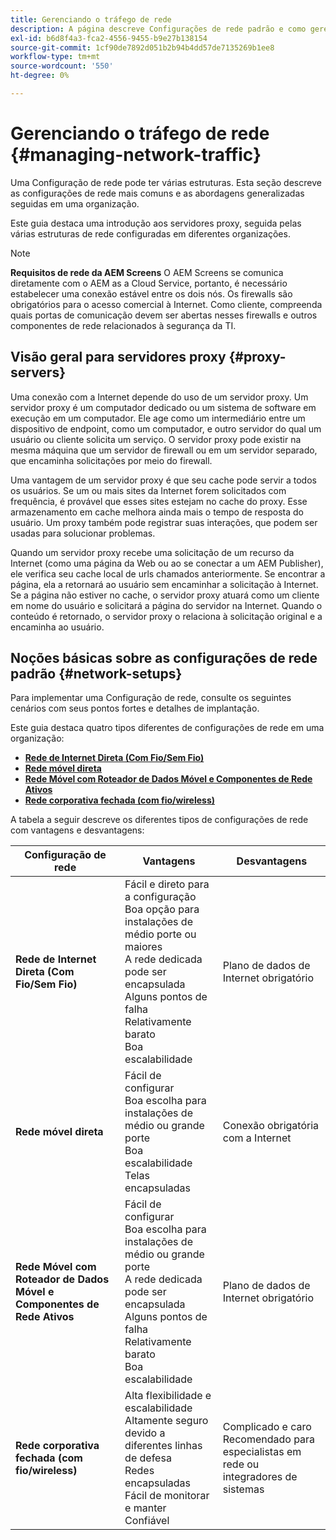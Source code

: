 ```yaml
---
title: Gerenciando o tráfego de rede
description: A página descreve Configurações de rede padrão e como gerenciar o tráfego de rede.
exl-id: b6d8f4a3-fca2-4556-9455-b9e27b138154
source-git-commit: 1cf90de7892d051b2b94b4dd57de7135269b1ee8
workflow-type: tm+mt
source-wordcount: '550'
ht-degree: 0%

---
```


# Gerenciando o tráfego de rede {#managing-network-traffic}

Uma Configuração de rede pode ter várias estruturas. Esta seção descreve as configurações de rede mais comuns e as abordagens generalizadas seguidas em uma organização.

Este guia destaca uma introdução aos servidores proxy, seguida pelas várias estruturas de rede configuradas em diferentes organizações.

>[!NOTE]
>**Requisitos de rede da AEM Screens**
>O AEM Screens se comunica diretamente com o AEM as a Cloud Service, portanto, é necessário estabelecer uma conexão estável entre os dois nós. Os firewalls são obrigatórios para o acesso comercial à Internet. Como cliente, compreenda quais portas de comunicação devem ser abertas nesses firewalls e outros componentes de rede relacionados à segurança da TI.

## Visão geral para servidores proxy {#proxy-servers}

Uma conexão com a Internet depende do uso de um servidor proxy. Um servidor proxy é um computador dedicado ou um sistema de software em execução em um computador. Ele age como um intermediário entre um dispositivo de endpoint, como um computador, e outro servidor do qual um usuário ou cliente solicita um serviço. O servidor proxy pode existir na mesma máquina que um servidor de firewall ou em um servidor separado, que encaminha solicitações por meio do firewall.

Uma vantagem de um servidor proxy é que seu cache pode servir a todos os usuários. Se um ou mais sites da Internet forem solicitados com frequência, é provável que esses sites estejam no cache do proxy. Esse armazenamento em cache melhora ainda mais o tempo de resposta do usuário. Um proxy também pode registrar suas interações, que podem ser usadas para solucionar problemas.

Quando um servidor proxy recebe uma solicitação de um recurso da Internet (como uma página da Web ou ao se conectar a um AEM Publisher), ele verifica seu cache local de urls chamados anteriormente. Se encontrar a página, ela a retornará ao usuário sem encaminhar a solicitação à Internet. Se a página não estiver no cache, o servidor proxy atuará como um cliente em nome do usuário e solicitará a página do servidor na Internet. Quando o conteúdo é retornado, o servidor proxy o relaciona à solicitação original e a encaminha ao usuário.

## Noções básicas sobre as configurações de rede padrão {#network-setups}

Para implementar uma Configuração de rede, consulte os seguintes cenários com seus pontos fortes e detalhes de implantação.

Este guia destaca quatro tipos diferentes de configurações de rede em uma organização:

* **[Rede de Internet Direta (Com Fio/Sem Fio)](/help/using/direct-internet-network.md)**
* **[Rede móvel direta](/help/using/mobile-network.md)**
* **[Rede Móvel com Roteador de Dados Móvel e Componentes de Rede Ativos](/help/using/mobile-network-router.md)**
* **[Rede corporativa fechada (com fio/wireless)](/help/using/enclosed-corporate-network.md)**

A tabela a seguir descreve os diferentes tipos de configurações de rede com vantagens e desvantagens:

| Configuração de rede | Vantagens | Desvantagens |
|--- |--- |--- |
| **Rede de Internet Direta (Com Fio/Sem Fio)** | Fácil e direto para a configuração<br>Boa opção para instalações de médio porte ou maiores<br>A rede dedicada pode ser encapsulada<br>Alguns pontos de falha<br>Relativamente barato<br>Boa escalabilidade | Plano de dados de Internet obrigatório |
| **Rede móvel direta** | Fácil de configurar<br>Boa escolha para instalações de médio ou grande porte<br>Boa escalabilidade<br>Telas encapsuladas | Conexão obrigatória com a Internet |
| **Rede Móvel com Roteador de Dados Móvel e Componentes de Rede Ativos** | Fácil de configurar<br>Boa escolha para instalações de médio ou grande porte<br>A rede dedicada pode ser encapsulada<br>Alguns pontos de falha<br>Relativamente barato<br>Boa escalabilidade | Plano de dados de Internet obrigatório |
| **Rede corporativa fechada (com fio/wireless)** | Alta flexibilidade e escalabilidade<br>Altamente seguro devido a diferentes linhas de defesa<br>Redes encapsuladas<br>Fácil de monitorar e manter<br>Confiável | Complicado e caro<br>Recomendado para especialistas em rede ou integradores de sistemas |
